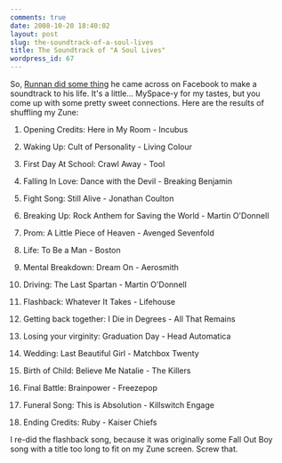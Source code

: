 ```yaml
---
comments: true
date: 2008-10-20 18:40:02
layout: post
slug: the-soundtrack-of-a-soul-lives
title: The Soundtrack of "A Soul Lives"
wordpress_id: 67
---
```


So, [Runnan did some thing](http://ponspk.blogspot.com/2008/10/soundtrack-of-man-life-and-death-of.html) he came across on Facebook to make a soundtrack to his life. It's a little... MySpace-y for my tastes, but you come up with some pretty sweet connections. Here are the results of shuffling my Zune:






  1. Opening Credits: Here in My Room - Incubus 

  2. Waking Up: Cult of Personality - Living Colour 

  3. First Day At School: Crawl Away - Tool 

  4. Falling In Love: Dance with the Devil - Breaking Benjamin 

  5. Fight Song: Still Alive - Jonathan Coulton 

  6. Breaking Up: Rock Anthem for Saving the World - Martin O'Donnell 

  7. Prom: A Little Piece of Heaven - Avenged Sevenfold 

  8. Life: To Be a Man - Boston 

  9. Mental Breakdown: Dream On - Aerosmith 

  10. Driving: The Last Spartan - Martin O'Donnell 

  11. Flashback: Whatever It Takes - Lifehouse 

  12. Getting back together: I Die in Degrees - All That Remains 

  13. Losing your virginity: Graduation Day - Head Automatica 

  14. Wedding: Last Beautiful Girl - Matchbox Twenty 

  15. Birth of Child: Believe Me Natalie - The Killers 

  16. Final Battle: Brainpower - Freezepop 

  17. Funeral Song: This is Absolution - Killswitch Engage 

  18. Ending Credits: Ruby - Kaiser Chiefs 


I re-did the flashback song, because it was originally some Fall Out Boy song with a title too long to fit on my Zune screen. Screw that.
